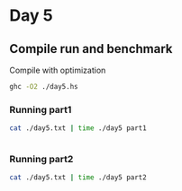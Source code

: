 # Day 5

## Compile run and benchmark

Compile with optimization

```sh
ghc -O2 ./day5.hs
```

### Running part1 

```sh
cat ./day5.txt | time ./day5 part1
```

```sh
```

### Running part2 

```sh
cat ./day5.txt | time ./day5 part2
```

```sh
```
